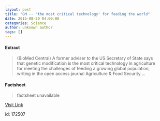 ```yaml
---
layout: post
title: "GM -- 'the most critical technology' for feeding the world"
date: 2015-08-20 04:00:00
categories: Science
author: unknown author
tags: []
---
```



#### Extract
>(BioMed Central) A former adviser to the US Secretary of State says that genetic modification is the most critical technology in agriculture for meeting the challenges of feeding a growing global population, writing in the open access journal Agriculture & Food Security....

#### Factsheet
>factsheet unavailable

[Visit Link](http://www.eurekalert.org/pub_releases/2015-08/bc-g-081915.php)

id:  172507
